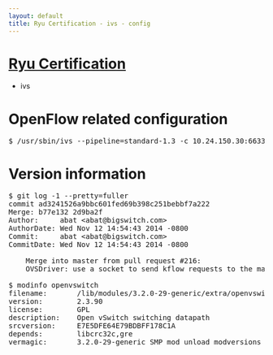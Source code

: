 ```yaml
---
layout: default
title: Ryu Certification - ivs - config
---
```

# [Ryu Certification](http://osrg.github.io/ryu/certification.html)
* ivs

# OpenFlow related configuration
<pre>
$ /usr/sbin/ivs --pipeline=standard-1.3 -c 10.24.150.30:6633 --dpid 0000000000000001 -i eth21 -i eth22 -i eth23
</pre>

# Version information
<pre>
$ git log -1 --pretty=fuller
commit ad3241526a9bbc601fed69b398c251bebbf7a222
Merge: b77e132 2d9ba2f
Author:     abat &lt;abat@bigswitch.com&gt;
AuthorDate: Wed Nov 12 14:54:43 2014 -0800
Commit:     abat &lt;abat@bigswitch.com&gt;
CommitDate: Wed Nov 12 14:54:43 2014 -0800

    Merge into master from pull request #216:
    OVSDriver: use a socket to send kflow requests to the main thread (https://github.com/floodlight/ivs/pull/216)

$ modinfo openvswitch
filename:       /lib/modules/3.2.0-29-generic/extra/openvswitch.ko
version:        2.3.90
license:        GPL
description:    Open vSwitch switching datapath
srcversion:     E7E5DFE64E79BDBFF178C1A
depends:        libcrc32c,gre
vermagic:       3.2.0-29-generic SMP mod_unload modversions 
</pre>
